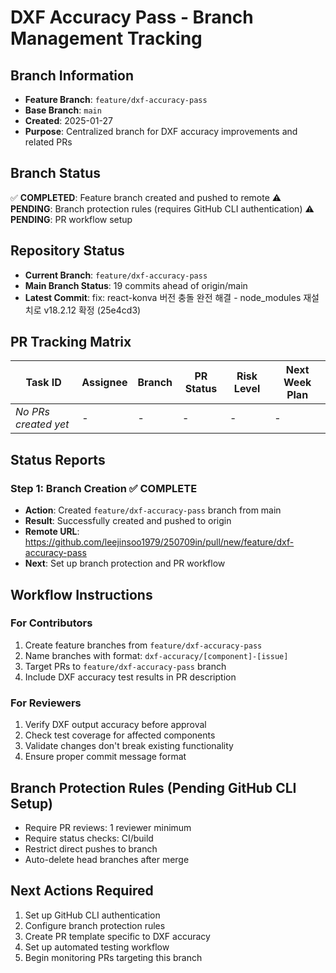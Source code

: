 # DXF Accuracy Pass - Branch Management Tracking

## Branch Information
- **Feature Branch**: `feature/dxf-accuracy-pass`
- **Base Branch**: `main`
- **Created**: 2025-01-27
- **Purpose**: Centralized branch for DXF accuracy improvements and related PRs

## Branch Status
✅ **COMPLETED**: Feature branch created and pushed to remote
⚠️ **PENDING**: Branch protection rules (requires GitHub CLI authentication)
⚠️ **PENDING**: PR workflow setup

## Repository Status
- **Current Branch**: `feature/dxf-accuracy-pass`
- **Main Branch Status**: 19 commits ahead of origin/main
- **Latest Commit**: fix: react-konva 버전 충돌 완전 해결 - node_modules 재설치로 v18.2.12 확정 (25e4cd3)

## PR Tracking Matrix

| Task ID | Assignee | Branch | PR Status | Risk Level | Next Week Plan |
|---------|----------|--------|-----------|------------|----------------|
| _No PRs created yet_ | - | - | - | - | - |

## Status Reports

### Step 1: Branch Creation ✅ COMPLETE
- **Action**: Created `feature/dxf-accuracy-pass` branch from main
- **Result**: Successfully created and pushed to origin
- **Remote URL**: https://github.com/leejinsoo1979/250709in/pull/new/feature/dxf-accuracy-pass
- **Next**: Set up branch protection and PR workflow

## Workflow Instructions

### For Contributors
1. Create feature branches from `feature/dxf-accuracy-pass`
2. Name branches with format: `dxf-accuracy/[component]-[issue]`
3. Target PRs to `feature/dxf-accuracy-pass` branch
4. Include DXF accuracy test results in PR description

### For Reviewers
1. Verify DXF output accuracy before approval
2. Check test coverage for affected components
3. Validate changes don't break existing functionality
4. Ensure proper commit message format

## Branch Protection Rules (Pending GitHub CLI Setup)
- Require PR reviews: 1 reviewer minimum
- Require status checks: CI/build
- Restrict direct pushes to branch
- Auto-delete head branches after merge

## Next Actions Required
1. Set up GitHub CLI authentication
2. Configure branch protection rules
3. Create PR template specific to DXF accuracy
4. Set up automated testing workflow
5. Begin monitoring PRs targeting this branch